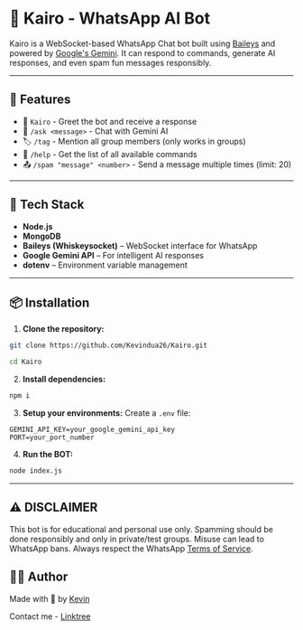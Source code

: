 # 🤖 Kairo - WhatsApp AI Bot

Kairo is a WebSocket-based WhatsApp Chat bot built using [Baileys](https://github.com/WhiskeySockets/Baileys) and powered by [Google's Gemini](https://ai.google.dev/gemini-api/docs). It can respond to commands, generate AI responses, and even spam fun messages responsibly. 

---

## 🚀 Features

- 👋 `Kairo` - Greet the bot and receive a response  
- 🤖 `/ask <message>` - Chat with Gemini AI  
- 🏷️ `/tag` - Mention all group members (only works in groups)
- 📖 `/help` - Get the list of all available commands 
- 📤 `/spam "message" <number>` - Send a message multiple times (limit: 20)

---

## 🧠 Tech Stack

- **Node.js**
- **MongoDB**
- **Baileys (Whiskeysocket)** – WebSocket interface for WhatsApp
- **Google Gemini API** – For intelligent AI responses
- **dotenv** – Environment variable management

---

## 📦 Installation

1. **Clone the repository:**
```bash
git clone https://github.com/Kevindua26/Kairo.git

cd Kairo
```

2. **Install dependencies:**
```bash
npm i
```

3. **Setup your environments:**
Create a `.env` file:
```env
GEMINI_API_KEY=your_google_gemini_api_key
PORT=your_port_number
```

4. **Run the BOT:**
```bash 
node index.js
```

---

## ⚠️ DISCLAIMER
This bot is for educational and personal use only. Spamming should be done responsibly and only in private/test groups. Misuse can lead to WhatsApp bans. Always respect the WhatsApp [Terms of Service](https://www.whatsapp.com/legal/terms-of-service).

## 🧑‍💻 Author
Made with 💙 by [Kevin](https://linktr.ee/kevindua26?utm_source=linktree_profile_share&ltsid=a223b61f-5c64-4827-b465-e388f3e07dea)

Contact me - [Linktree](https://linktr.ee/kevindua26?utm_source=linktree_profile_share&ltsid=a223b61f-5c64-4827-b465-e388f3e07dea)